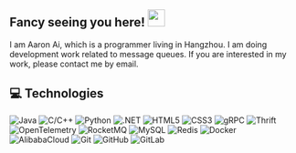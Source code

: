 ## Fancy seeing you here! <img src="https://raw.githubusercontent.com/aemmadi/aemmadi/master/wave.gif" width="30px">
I am Aaron Ai, which is a programmer living in Hangzhou. I am doing development work related to message queues. If you are interested in my work, please contact me by email.

## 💻 Technologies

![Java](https://img.shields.io/badge/-Java-181717?logo=java&logoColor=red)
![C/C++](https://img.shields.io/badge/-C++-181717?logo=c)
![Python](https://img.shields.io/badge/-Python-181717?logo=python)
![.NET](https://img.shields.io/badge/-.NET-181717?logo=.net)
![HTML5](https://img.shields.io/badge/-HTML5-181717?logo=html5)
![CSS3](https://img.shields.io/badge/-CSS3-181717?logo=css3)
![gRPC](https://img.shields.io/badge/-gRPC-181717?logo=google)
![Thrift](https://img.shields.io/badge/-Thrift-181717?logo=facebook)
![OpenTelemetry](https://img.shields.io/badge/-OpenTelemetry-181717?logo=opentelemetry&logoColor=red)
![RocketMQ](https://img.shields.io/badge/-RocketMQ-181717?logo=apacherocketmq)
![MySQL](https://img.shields.io/badge/-MySQL-181717?logo=mysql)
![Redis](https://img.shields.io/badge/-Redis-181717?style=flat-square&logo=Redis)
![Docker](https://img.shields.io/badge/-Docker-181717?style=flat-square&logo=docker)
![AlibabaCloud](https://img.shields.io/badge/-AlibabaCloud-181717?logo=alibabacloud)
![Git](https://img.shields.io/badge/-Git-181717?style=flat-square&logo=git)
![GitHub](https://img.shields.io/badge/-GitHub-181717?style=flat-square&logo=github)
![GitLab](https://img.shields.io/badge/-GitLab-181717?style=flat-square&logo=gitlab)


<!-- <p align = "center">
 <img src="https://activity-graph.herokuapp.com/graph?username=aaron-ai&theme=redical">
</p> -->


<!-- https://github.com/abhisheknaiidu/awesome-github-profile-readme -->
